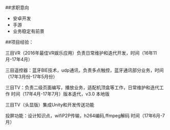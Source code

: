 ##求职意向

- 安卓开发
- 手游
- 业务稳定有前景





##项目经验：

三目VR（2016年最佳VR娱乐应用）负责日常维护和迭代开发，时间（16年11月-17年4月）

三目遥控器：蓝牙BlE技术，udp通讯，负责多点触控，蓝牙通讯部分业务，时间（17年3月份-17年5月份）

三目TV：负责二级页面编写，播放业务，适配机顶盒等工作，日常维护和迭代工作 时间（17年4月-17年7月）版本迭代，v3.0 本地版

三目TV（头显版）集成Unity和开发传送功能

投屏功能：设计知识点，wifiP2P传输，h264编码,ffmpeg解码 时间（17年6月-7月）
